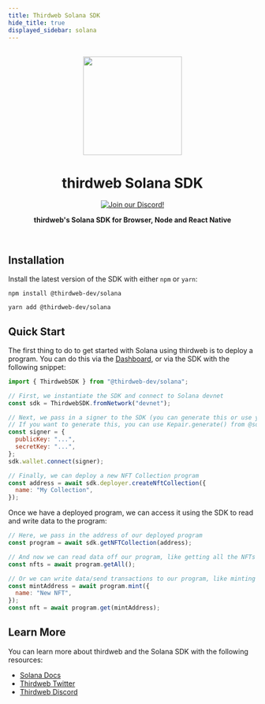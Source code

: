 ```yaml
---
title: Thirdweb Solana SDK
hide_title: true
displayed_sidebar: solana
---
```


<p align="center">
<br />
<a href="https://thirdweb.com"><img src="https://github.com/thirdweb-dev/js/blob/main/packages/sdk/logo.svg?raw=true" width="200" alt=""/></a>
<br />
</p>
<h1 align="center">thirdweb Solana SDK</h1>
<p align="center">
<a href="https://discord.gg/thirdweb"><img alt="Join our Discord!" src="https://img.shields.io/discord/834227967404146718.svg?color=7289da&label=discord&logo=discord&style=flat"/></a>

</p>
<p align="center"><strong>thirdweb's Solana SDK for Browser, Node and React Native</strong></p>
<br />

## Installation

Install the latest version of the SDK with either `npm` or `yarn`:

```shell
npm install @thirdweb-dev/solana
```

```shell
yarn add @thirdweb-dev/solana
```

## Quick Start

The first thing to do to get started with Solana using thirdweb is to deploy a program. You can do this via the [Dashboard](https://thirdweb.com/dashboard), or via the SDK with the following snippet:

```jsx
import { ThirdwebSDK } from "@thirdweb-dev/solana";

// First, we instantiate the SDK and connect to Solana devnet
const sdk = ThirdwebSDK.fromNetwork("devnet");

// Next, we pass in a signer to the SDK (you can generate this or use your own)
// If you want to generate this, you can use Kepair.generate() from @solana/web3.js
const signer = {
  publicKey: "...",
  secretKey: "...",
};
sdk.wallet.connect(signer);

// Finally, we can deploy a new NFT Collection program
const address = await sdk.deployer.createNftCollection({
  name: "My Collection",
});
```

Once we have a deployed program, we can access it using the SDK to read and write data to the program:

```jsx
// Here, we pass in the address of our deployed program
const program = await sdk.getNFTCollection(address);

// And now we can read data off our program, like getting all the NFTs from our collection
const nfts = await program.getAll();

// Or we can write data/send transactions to our program, like minting a new NFT
const mintAddress = await program.mint({
  name: "New NFT",
});
const nft = await program.get(mintAddress);
```

## Learn More

You can learn more about thirdweb and the Solana SDK with the following resources:

- [Solana Docs](https://portal.thirdweb.com/solana)
- [Thirdweb Twitter](https://twitter.com/thirdweb_)
- [Thirdweb Discord](https://discord.com/invite/thirdweb)
